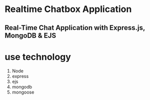 # Realtime Chatbox Application 

## Real-Time Chat Application with Express.js, MongoDB & EJS

# use technology

   1. Node
   2. express
   3. ejs
   4. mongodb
   5. mongoose